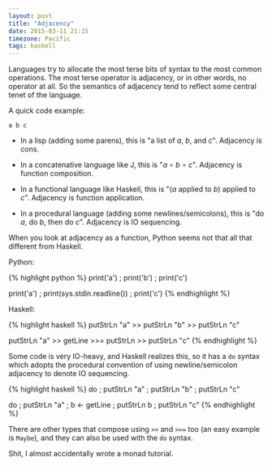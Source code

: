 ```yaml
---
layout: post
title: "Adjacency"
date: 2015-03-11 21:15
timezone: Pacific
tags: haskell
---
```


Languages try to allocate the most terse bits of syntax to the most
common operations. The most terse operator is adjacency, or in other
words, no operator at all. So the semantics of adjacency tend to
reflect some central tenet of the language.

A quick code example:

    a b c

- In a lisp (adding some parens),
  this is "a list of *a*, *b*, and *c*".
  Adjacency is cons.

- In a concatenative language like J,
  this is "*a* ∘ *b* ∘ *c*".
  Adjacency is function composition.

- In a functional language like Haskell,
  this is "(*a* applied to *b*) applied to *c*".
  Adjacency is function application.

- In a procedural language (adding some newlines/semicolons),
  this is "do *a*, do *b*, then do *c*".
  Adjacency is IO sequencing.

When you look at adjacency as a function, Python seems not that all
that different from Haskell.

Python:

{% highlight python %}
print('a') ; print('b') ; print('c')

print('a') ; print(sys.stdin.readline()) ; print('c')
{% endhighlight %}

Haskell:

{% highlight haskell %}
putStrLn "a" >> putStrLn "b" >> putStrLn "c"

putStrLn "a" >> getLine >>= putStrLn >> putStrLn "c"
{% endhighlight %}

Some code is very IO-heavy, and Haskell realizes this, so it has
a `do` syntax which adopts the procedural convention of using
newline/semicolon adjacency to denote IO sequencing.

{% highlight haskell %}
do ; putStrLn "a" ; putStrLn "b" ; putStrLn "c"

do ; putStrLn "a" ; b <- getLine ; putStrLn b ; putStrLn "c"
{% endhighlight %}

There are other types that compose using `>>` and `>>=` too (an easy
example is `Maybe`), and they can also be used with the `do` syntax.

Shit, I almost accidentally wrote a monad tutorial.
